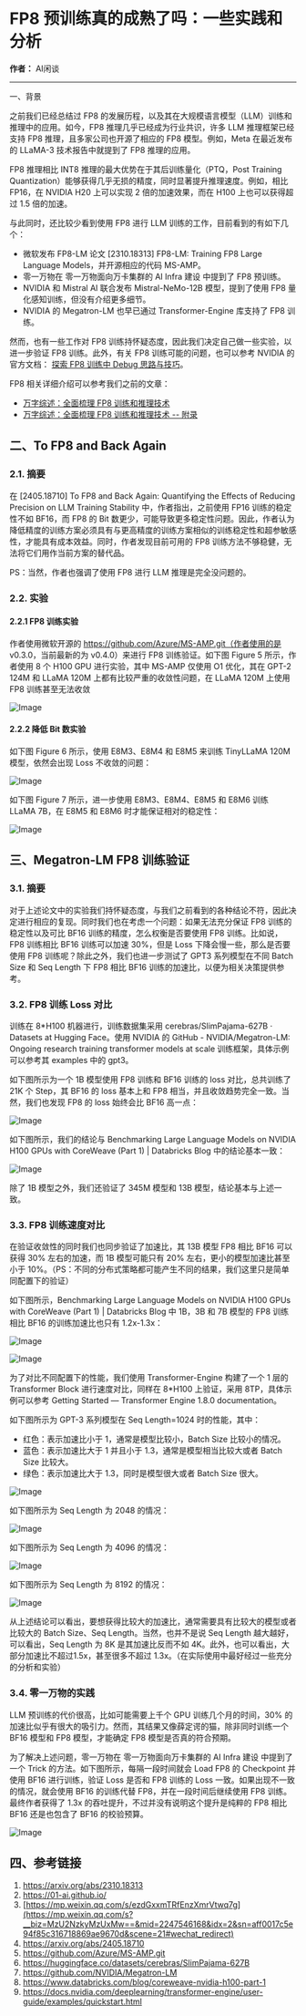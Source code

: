 # FP8 预训练真的成熟了吗：一些实践和分析

**作者：** AI闲谈

---

一、背景

之前我们已经总结过 FP8 的发展历程，以及其在大规模语言模型（LLM）训练和推理中的应用。如今，FP8 推理几乎已经成为行业共识，许多 LLM 推理框架已经支持 FP8 推理，且多家公司也开源了相应的 FP8 模型。例如，Meta 在最近发布的 LLaMA-3 技术报告中就提到了 FP8 推理的应用。

FP8 推理相比 INT8 推理的最大优势在于其后训练量化（PTQ，Post Training Quantization）能够获得几乎无损的精度，同时显著提升推理速度。例如，相比 FP16，在 NVIDIA H20 上可以实现 2 倍的加速效果，而在 H100 上也可以获得超过 1.5 倍的加速。

与此同时，还比较少看到使用 FP8 进行 LLM 训练的工作，目前看到的有如下几个：

- 微软发布 FP8-LM 论文 [2310.18313] FP8-LM: Training FP8 Large Language Models，并开源相应的代码 MS-AMP。
- 零一万物在 零一万物面向万卡集群的 AI Infra 建设 中提到了 FP8 预训练。
- NVIDIA 和 Mistral AI 联合发布 Mistral-NeMo-12B 模型，提到了使用 FP8 量化感知训练，但没有介绍更多细节。
- NVIDIA 的 Megatron-LM 也早已通过 Transformer-Engine 库支持了 FP8 训练。

然而，也有一些工作对 FP8 训练持怀疑态度，因此我们决定自己做一些实验，以进一步验证 FP8 训练。此外，有关 FP8 训练可能的问题，也可以参考 NVIDIA 的官方文档： [探索 FP8 训练中 Debug 思路与技巧](https://mp.weixin.qq.com/s?__biz=MzU2NzkyMzUxMw==&mid=2247546168&idx=2&sn=aff0017c5e94f85c316718869ae9670d&scene=21#wechat_redirect)。

FP8 相关详细介绍可以参考我们之前的文章：

- [万字综述：全面梳理 FP8 训练和推理技术](http://mp.weixin.qq.com/s?__biz=Mzk0ODU3MjcxNA==&mid=2247487327&idx=1&sn=784f76c54183fd46dd7300ab7b28cfcb&chksm=c364c81af413410cd1a38f816d7591ce4b0ce38314809a0695d5d9a4b544e8cfbbe16a967cd1&scene=21#wechat_redirect)
- [万字综述：全面梳理 FP8 训练和推理技术 -- 附录](http://mp.weixin.qq.com/s?__biz=Mzk0ODU3MjcxNA==&mid=2247487359&idx=1&sn=f0eebf28ac98ecc571c6a129ce7df83b&chksm=c364c83af413412c480a106c8e97068b50e3de81ba5d047e56a705e320a64b995ac43df5f825&scene=21#wechat_redirect)

## 二、To FP8 and Back Again

### 2.1. 摘要

在 [2405.18710] To FP8 and Back Again: Quantifying the Effects of Reducing Precision on LLM Training Stability 中，作者指出，之前使用 FP16 训练的稳定性不如 BF16，而 FP8 的 Bit 数更少，可能导致更多稳定性问题。因此，作者认为降低精度的训练方案必须具有与更高精度的训练方案相似的训练稳定性和超参敏感性，才能具有成本效益。同时，作者发现目前可用的 FP8 训练方法不够稳健，无法将它们用作当前方案的替代品。

PS：当然，作者也强调了使用 FP8 进行 LLM 推理是完全没问题的。

### 2.2. 实验

#### 2.2.1 FP8 训练实验

作者使用微软开源的 https://github.com/Azure/MS-AMP.git（作者使用的是 v0.3.0，当前最新的为 v0.4.0）来进行 FP8 训练验证。如下图 Figure 5 所示，作者使用 8 个 H100 GPU 进行实验，其中 MS-AMP 仅使用 O1 优化，其在 GPT-2 124M 和 LLaMA 120M 上都有比较严重的收敛性问题，在 LLaMA 120M 上使用 FP8 训练甚至无法收敛

![Image](https://mmbiz.qpic.cn/sz_mmbiz_png/zhVlwj96tTg4Do4UO5yLyGibRmGkM2LtYXiblPtfLcQSMSRichQf60wZFXGefsTmsVmQmpOtwOeffMM4A55m2tia0Q/640?wx_fmt=png&from=appmsg&randomid=0pv2s9hv)

#### 2.2.2 降低 Bit 数实验

如下图 Figure 6 所示，使用 E8M3、E8M4 和 E8M5 来训练 TinyLLaMA 120M 模型，依然会出现 Loss 不收敛的问题：

![Image](https://mmbiz.qpic.cn/sz_mmbiz_png/zhVlwj96tTg4Do4UO5yLyGibRmGkM2LtYVRM629z6b10IGNkvoB4s60rnib94iapTX9kEqCicZOoU4QGQRKX9iaibQzw/640?wx_fmt=png&from=appmsg&randomid=pj3dpboo)

如下图 Figure 7 所示，进一步使用 E8M3、E8M4、E8M5 和 E8M6 训练 LLaMA 7B，在 E8M5 和 E8M6 时才能保证相对的稳定性：

![Image](https://mmbiz.qpic.cn/sz_mmbiz_png/zhVlwj96tTg4Do4UO5yLyGibRmGkM2LtYDKHjhSZOguZ0wEKPSOf4RFsoKdfiaB3tmBWB1VvyCAfwyTS9zFo3lRQ/640?wx_fmt=png&from=appmsg&randomid=sre35oju)

## 三、Megatron-LM FP8 训练验证

### 3.1. 摘要

对于上述论文中的实验我们持怀疑态度，与我们之前看到的各种结论不符，因此决定进行相应的复现。同时我们也在考虑一个问题：如果无法充分保证 FP8 训练的稳定性以及可比 BF16 训练的精度，怎么权衡是否要使用 FP8 训练。比如说，FP8 训练相比 BF16 训练可以加速 30%，但是 Loss 下降会慢一些，那么是否要使用 FP8 训练呢？除此之外，我们也进一步测试了 GPT3 系列模型在不同 Batch Size 和 Seq Length 下 FP8 相比 BF16 训练的加速比，以便为相关决策提供参考。

### 3.2. FP8 训练 Loss 对比

训练在 8*H100 机器进行，训练数据集采用 cerebras/SlimPajama-627B · Datasets at Hugging Face。使用 NVIDIA 的 GitHub - NVIDIA/Megatron-LM: Ongoing research training transformer models at scale 训练框架，具体示例可以参考其 examples 中的 gpt3。

如下图所示为一个 1B 模型使用 FP8 训练和 BF16 训练的 loss 对比，总共训练了 21K 个 Step，其 BF16 的 loss 基本上和 FP8 相当，并且收敛趋势完全一致。当然，我们也发现 FP8 的 loss 始终会比 BF16 高一点：

![Image](https://mmbiz.qpic.cn/sz_mmbiz_jpg/zhVlwj96tTg4Do4UO5yLyGibRmGkM2LtYbDxQH8icRibXrAFQ8U6iax3jg6gwkayumYMCP18FfBp95Qk2GFpG8libmA/640?wx_fmt=jpeg&from=appmsg&randomid=mohj91oa)

如下图所示，我们的结论与 Benchmarking Large Language Models on NVIDIA H100 GPUs with CoreWeave (Part 1) | Databricks Blog 中的结论基本一致：

![Image](https://mmbiz.qpic.cn/sz_mmbiz_png/zhVlwj96tTg4Do4UO5yLyGibRmGkM2LtYFRgtabs46ymqVGVFQ81OKTeVTxycHWcQN8XNyGonyDLibj3ctDzXC8A/640?wx_fmt=png&from=appmsg&randomid=ni19tyr8)

除了 1B 模型之外，我们还验证了 345M 模型和 13B 模型，结论基本与上述一致。

### 3.3. FP8 训练速度对比

在验证收敛性的同时我们也同步验证了加速比，其 13B 模型 FP8 相比 BF16 可以获得 30% 左右的加速，而 1B 模型可能只有 20% 左右，更小的模型加速比甚至小于 10%。（PS：不同的分布式策略都可能产生不同的结果，我们这里只是简单同配置下的验证）

如下图所示，Benchmarking Large Language Models on NVIDIA H100 GPUs with CoreWeave (Part 1) | Databricks Blog 中 1B，3B 和 7B 模型的 FP8 训练相比 BF16 的训练加速比也只有 1.2x-1.3x：

![Image](https://mmbiz.qpic.cn/sz_mmbiz_png/zhVlwj96tTg4Do4UO5yLyGibRmGkM2LtYzFEAU6S5oQes5rylzibzjVXrCJMmxL30zXBaafhlliaUovqpI1c6SnPw/640?wx_fmt=png&from=appmsg&randomid=31abrh0j)

![Image](https://mmbiz.qpic.cn/sz_mmbiz_png/zhVlwj96tTg4Do4UO5yLyGibRmGkM2LtYqWcF0cUIic5XHNG9HrWx7EoltJYTACJBVAUJn0PSxziaAkib2cia7iajwng/640?wx_fmt=png&from=appmsg&randomid=nntukand)

为了对比不同配置下的性能，我们使用 Transformer-Engine 构建了一个 1 层的 Transformer Block 进行速度对比，同样在 8*H100 上验证，采用 8TP，具体示例可以参考 Getting Started — Transformer Engine 1.8.0 documentation。

如下图所示为 GPT-3 系列模型在 Seq Length=1024 时的性能，其中：

- 红色：表示加速比小于 1，通常是模型比较小，Batch Size 比较小的情况。
- 蓝色：表示加速比大于 1 并且小于 1.3，通常是模型相当比较大或者 Batch Size 比较大。
- 绿色：表示加速比大于 1.3，同时是模型很大或者 Batch Size 很大。

![Image](https://mmbiz.qpic.cn/sz_mmbiz_png/zhVlwj96tTg4Do4UO5yLyGibRmGkM2LtYAJxKxjjzYPcYboVt60HRU1cyd2QFeSgWAQBFnh6fJ8r6gD5TXK2s6Q/640?wx_fmt=png&from=appmsg&randomid=0lz9o8jn)

如下图所示为 Seq Length 为 2048 的情况：

![Image](https://mmbiz.qpic.cn/sz_mmbiz_png/zhVlwj96tTg4Do4UO5yLyGibRmGkM2LtY8BHTWZrSZiaKJDZAeujqUpb0tfbPYKj2jhibDoSiaTPoUjcaa2bHZHfMw/640?wx_fmt=png&from=appmsg&randomid=hz6dd1o7)

如下图所示为 Seq Length 为 4096 的情况：

![Image](https://mmbiz.qpic.cn/sz_mmbiz_png/zhVlwj96tTg4Do4UO5yLyGibRmGkM2LtYicmpDl0Ol6GQwe5pzhFUgManQEIe4WXYWadtOp1WsQEHIaJY19X9fCQ/640?wx_fmt=png&from=appmsg&randomid=8ox92bdb)

如下图所示为 Seq Length 为 8192 的情况：

![Image](https://mmbiz.qpic.cn/sz_mmbiz_png/zhVlwj96tTg4Do4UO5yLyGibRmGkM2LtYFxrv60GElRaS77IUQY221qI5HRySSO1J8QKC7rsz1RNAcibzYZXpx0w/640?wx_fmt=png&from=appmsg&randomid=qvo7o7cl)

从上述结论可以看出，要想获得比较大的加速比，通常需要具有比较大的模型或者比较大的 Batch Size、Seq Length。当然，也并不是说 Seq Length 越大越好，可以看出，Seq Length 为 8K 是其加速比反而不如 4K。此外，也可以看出，大部分加速比不超过1.5x，甚至很多不超过 1.3x。（在实际使用中最好经过一些充分的分析和实验）

### 3.4. 零一万物的实践

LLM 预训练的代价很高，比如可能需要上千个 GPU 训练几个月的时间，30% 的加速比似乎有很大的吸引力。然而，其结果又像薛定谔的猫，除非同时训练一个 BF16 模型和 FP8 模型，才能确定 FP8 模型是否真的符合预期。

为了解决上述问题，零一万物在 零一万物面向万卡集群的 AI Infra 建设 中提到了一个 Trick 的方法。如下图所示，每隔一段时间就会 Load FP8 的 Checkpoint 并使用 BF16 进行训练，验证 Loss 是否和 FP8 训练的 Loss 一致。如果出现不一致的情况，就会使用 BF16 的训练代替 FP8，并在一段时间后继续使用 FP8 训练。最终作者获得了 1.3x 的吞吐提升，不过并没有说明这个提升是纯粹的 FP8 相比 BF16 还是也包含了 BF16 的校验预算。

![Image](https://mmbiz.qpic.cn/sz_mmbiz_png/zhVlwj96tTg4Do4UO5yLyGibRmGkM2LtY6B0qtEG6ibDNJhCZ4GY7c3sIclXkJjUrHKTCjMu9CWjqJlt1RPaF1iaQ/640?wx_fmt=png&from=appmsg&randomid=jtrqjs9x)

## 四、参考链接

1. https://arxiv.org/abs/2310.18313
2. https://01-ai.github.io/
3. [https://mp.weixin.qq.com/s/ezdGxxmTRfEnzXmrVtwq7g](https://mp.weixin.qq.com/s?__biz=MzU2NzkyMzUxMw==&mid=2247546168&idx=2&sn=aff0017c5e94f85c316718869ae9670d&scene=21#wechat_redirect)
4. https://arxiv.org/abs/2405.18710
5. https://github.com/Azure/MS-AMP.git
6. https://huggingface.co/datasets/cerebras/SlimPajama-627B
7. https://github.com/NVIDIA/Megatron-LM
8. https://www.databricks.com/blog/coreweave-nvidia-h100-part-1
9. https://docs.nvidia.com/deeplearning/transformer-engine/user-guide/examples/quickstart.html

